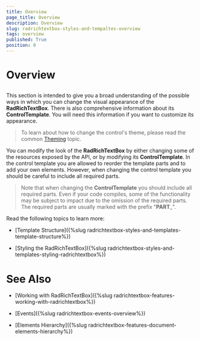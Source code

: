 ```yaml
---
title: Overview
page_title: Overview
description: Overview
slug: radrichtextbox-styles-and-tempaltes-overview
tags: overview
published: True
position: 0
---
```


# Overview



## 

This section is intended to give you a broad understanding of the possible ways in which you can change the visual appearance of the __RadRichTextBox__. There is also comprehensive information about its __ControlTemplate__. You will need this information if you want to customize its appearance.

>To learn about how to change the control's theme, please read the common [Theming](http://www.telerik.com/help/silverlight/common-styling-apperance-setting-theme.html) topic.

You can modify the look of the __RadRichTextBox__ by either changing some of the resources exposed by the API, or by modifying its __ControlTemplate__. In the control template you are allowed to reorder the template parts and to add your own elements. However, when changing the control template you should be careful to include all required parts.

>Note that when changing the __ControlTemplate__ you should include all required parts. Even if your code compiles, some of the functionality may be subject to impact due to the omission of the required parts. The required parts are usually marked with the prefix "__PART___".

Read the following topics to learn more:

* [Template Structure]({%slug radrichtextbox-styles-and-templates-template-structure%})

* [Styling the RadRichTextBox]({%slug radrichtextbox-styles-and-templates-styling-radrichtextbox%})

# See Also

 * [Working with RadRichTextBox]({%slug radrichtextbox-features-working-with-radrichtextbox%})

 * [Events]({%slug radrichtextbox-events-overview%})

 * [Elements Hierarchy]({%slug radrichtextbox-features-document-elements-hierarchy%})
